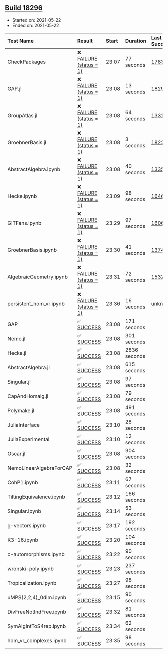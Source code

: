 ## [Build 18296](https://oscarci.mathematik.uni-kl.de/job/oscar/18296/)

* Started on: 2021-05-22
* Ended on: 2021-05-22

| Test Name    | Result | Start | Duration | Last Success | First Failure |
|:-------------|:-------|:------|:---------|:-------------|:--------------|
| CheckPackages | ❌ [FAILURE (status = 1)](https://oscarci.mathematik.uni-kl.de/job/oscar/18296/artifact/logs/build-18296/CheckPackages.log) | 23:07 | 77 seconds | [17832](https://oscarci.mathematik.uni-kl.de/job/oscar/17832/) | [17833](https://oscarci.mathematik.uni-kl.de/job/oscar/17833/) |
| GAP.jl | ❌ [FAILURE (status = 1)](https://oscarci.mathematik.uni-kl.de/job/oscar/18296/artifact/logs/build-18296/GAP.jl.log) | 23:08 | 13 seconds | [18294](https://oscarci.mathematik.uni-kl.de/job/oscar/18294/) | [18295](https://oscarci.mathematik.uni-kl.de/job/oscar/18295/) |
| GroupAtlas.jl | ❌ [FAILURE (status = 1)](https://oscarci.mathematik.uni-kl.de/job/oscar/18296/artifact/logs/build-18296/GroupAtlas.jl.log) | 23:08 | 64 seconds | [13311](https://oscarci.mathematik.uni-kl.de/job/oscar/13311/) | [13312](https://oscarci.mathematik.uni-kl.de/job/oscar/13312/) |
| GroebnerBasis.jl | ❌ [FAILURE (status = 1)](https://oscarci.mathematik.uni-kl.de/job/oscar/18296/artifact/logs/build-18296/GroebnerBasis.jl.log) | 23:08 | 3 seconds | [18228](https://oscarci.mathematik.uni-kl.de/job/oscar/18228/) | [18229](https://oscarci.mathematik.uni-kl.de/job/oscar/18229/) |
| AbstractAlgebra.ipynb | ❌ [FAILURE (status = 1)](https://oscarci.mathematik.uni-kl.de/job/oscar/18296/artifact/logs/build-18296/AbstractAlgebra.ipynb.log) | 23:08 | 40 seconds | [13355](https://oscarci.mathematik.uni-kl.de/job/oscar/13355/) | [13356](https://oscarci.mathematik.uni-kl.de/job/oscar/13356/) |
| Hecke.ipynb | ❌ [FAILURE (status = 1)](https://oscarci.mathematik.uni-kl.de/job/oscar/18296/artifact/logs/build-18296/Hecke.ipynb.log) | 23:09 | 98 seconds | [16463](https://oscarci.mathematik.uni-kl.de/job/oscar/16463/) | [16464](https://oscarci.mathematik.uni-kl.de/job/oscar/16464/) |
| GITFans.ipynb | ❌ [FAILURE (status = 1)](https://oscarci.mathematik.uni-kl.de/job/oscar/18296/artifact/logs/build-18296/GITFans.ipynb.log) | 23:29 | 97 seconds | [16068](https://oscarci.mathematik.uni-kl.de/job/oscar/16068/) | [16069](https://oscarci.mathematik.uni-kl.de/job/oscar/16069/) |
| GroebnerBasis.ipynb | ❌ [FAILURE (status = 1)](https://oscarci.mathematik.uni-kl.de/job/oscar/18296/artifact/logs/build-18296/GroebnerBasis.ipynb.log) | 23:30 | 41 seconds | [13748](https://oscarci.mathematik.uni-kl.de/job/oscar/13748/) | [13749](https://oscarci.mathematik.uni-kl.de/job/oscar/13749/) |
| AlgebraicGeometry.ipynb | ❌ [FAILURE (status = 1)](https://oscarci.mathematik.uni-kl.de/job/oscar/18296/artifact/logs/build-18296/AlgebraicGeometry.ipynb.log) | 23:31 | 72 seconds | [15322](https://oscarci.mathematik.uni-kl.de/job/oscar/15322/) | [15323](https://oscarci.mathematik.uni-kl.de/job/oscar/15323/) |
| persistent_hom_vr.ipynb | ❌ [FAILURE (status = 1)](https://oscarci.mathematik.uni-kl.de/job/oscar/18296/artifact/logs/build-18296/persistent_hom_vr.ipynb.log) | 23:36 | 16 seconds | unknown | unknown |
| GAP | ✅ [SUCCESS](https://oscarci.mathematik.uni-kl.de/job/oscar/18296/artifact/logs/build-18296/GAP.log) | 23:08 | 171 seconds |  |  |
| Nemo.jl | ✅ [SUCCESS](https://oscarci.mathematik.uni-kl.de/job/oscar/18296/artifact/logs/build-18296/Nemo.jl.log) | 23:08 | 301 seconds |  |  |
| Hecke.jl | ✅ [SUCCESS](https://oscarci.mathematik.uni-kl.de/job/oscar/18296/artifact/logs/build-18296/Hecke.jl.log) | 23:08 | 2836 seconds |  |  |
| AbstractAlgebra.jl | ✅ [SUCCESS](https://oscarci.mathematik.uni-kl.de/job/oscar/18296/artifact/logs/build-18296/AbstractAlgebra.jl.log) | 23:08 | 615 seconds |  |  |
| Singular.jl | ✅ [SUCCESS](https://oscarci.mathematik.uni-kl.de/job/oscar/18296/artifact/logs/build-18296/Singular.jl.log) | 23:08 | 97 seconds |  |  |
| CapAndHomalg.jl | ✅ [SUCCESS](https://oscarci.mathematik.uni-kl.de/job/oscar/18296/artifact/logs/build-18296/CapAndHomalg.jl.log) | 23:08 | 79 seconds |  |  |
| Polymake.jl | ✅ [SUCCESS](https://oscarci.mathematik.uni-kl.de/job/oscar/18296/artifact/logs/build-18296/Polymake.jl.log) | 23:08 | 491 seconds |  |  |
| JuliaInterface | ✅ [SUCCESS](https://oscarci.mathematik.uni-kl.de/job/oscar/18296/artifact/logs/build-18296/JuliaInterface.log) | 23:10 | 28 seconds |  |  |
| JuliaExperimental | ✅ [SUCCESS](https://oscarci.mathematik.uni-kl.de/job/oscar/18296/artifact/logs/build-18296/JuliaExperimental.log) | 23:10 | 12 seconds |  |  |
| Oscar.jl | ✅ [SUCCESS](https://oscarci.mathematik.uni-kl.de/job/oscar/18296/artifact/logs/build-18296/Oscar.jl.log) | 23:08 | 904 seconds |  |  |
| NemoLinearAlgebraForCAP | ✅ [SUCCESS](https://oscarci.mathematik.uni-kl.de/job/oscar/18296/artifact/logs/build-18296/NemoLinearAlgebraForCAP.log) | 23:08 | 32 seconds |  |  |
| CohP1.ipynb | ✅ [SUCCESS](https://oscarci.mathematik.uni-kl.de/job/oscar/18296/artifact/logs/build-18296/CohP1.ipynb.log) | 23:11 | 67 seconds |  |  |
| TiltingEquivalence.ipynb | ✅ [SUCCESS](https://oscarci.mathematik.uni-kl.de/job/oscar/18296/artifact/logs/build-18296/TiltingEquivalence.ipynb.log) | 23:12 | 166 seconds |  |  |
| Singular.ipynb | ✅ [SUCCESS](https://oscarci.mathematik.uni-kl.de/job/oscar/18296/artifact/logs/build-18296/Singular.ipynb.log) | 23:14 | 53 seconds |  |  |
| g-vectors.ipynb | ✅ [SUCCESS](https://oscarci.mathematik.uni-kl.de/job/oscar/18296/artifact/logs/build-18296/g-vectors.ipynb.log) | 23:17 | 192 seconds |  |  |
| K3-16.ipynb | ✅ [SUCCESS](https://oscarci.mathematik.uni-kl.de/job/oscar/18296/artifact/logs/build-18296/K3-16.ipynb.log) | 23:20 | 104 seconds |  |  |
| c-automorphisms.ipynb | ✅ [SUCCESS](https://oscarci.mathematik.uni-kl.de/job/oscar/18296/artifact/logs/build-18296/c-automorphisms.ipynb.log) | 23:22 | 90 seconds |  |  |
| wronski-poly.ipynb | ✅ [SUCCESS](https://oscarci.mathematik.uni-kl.de/job/oscar/18296/artifact/logs/build-18296/wronski-poly.ipynb.log) | 23:23 | 237 seconds |  |  |
| Tropicalization.ipynb | ✅ [SUCCESS](https://oscarci.mathematik.uni-kl.de/job/oscar/18296/artifact/logs/build-18296/Tropicalization.ipynb.log) | 23:27 | 98 seconds |  |  |
| uMPS(2,2,4)_0dim.ipynb | ✅ [SUCCESS](https://oscarci.mathematik.uni-kl.de/job/oscar/18296/artifact/logs/build-18296/uMPS-2-2-4-_0dim.ipynb.log) | 23:15 | 90 seconds |  |  |
| DivFreeNotIndFree.ipynb | ✅ [SUCCESS](https://oscarci.mathematik.uni-kl.de/job/oscar/18296/artifact/logs/build-18296/DivFreeNotIndFree.ipynb.log) | 23:32 | 81 seconds |  |  |
| SymAlgIntToS4rep.ipynb | ✅ [SUCCESS](https://oscarci.mathematik.uni-kl.de/job/oscar/18296/artifact/logs/build-18296/SymAlgIntToS4rep.ipynb.log) | 23:34 | 62 seconds |  |  |
| hom_vr_complexes.ipynb | ✅ [SUCCESS](https://oscarci.mathematik.uni-kl.de/job/oscar/18296/artifact/logs/build-18296/hom_vr_complexes.ipynb.log) | 23:35 | 98 seconds |  |  |
